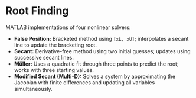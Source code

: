 # Root Finding

MATLAB implementations of four nonlinear solvers:

- **False Position:** Bracketed method using `[xL, xU]`; interpolates a secant line to update the bracketing root.
- **Secant:** Derivative-free method using two initial guesses; updates using successive secant lines.
- **Müller:** Uses a quadratic fit through three points to predict the root; works with three starting values.
- **Modified Secant (Multi-D):** Solves a system by approximating the Jacobian with finite differences and updating all variables simultaneously.
